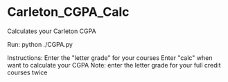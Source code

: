 # Carleton_CGPA_Calc
Calculates your Carleton CGPA

Run: python ./CGPA.py

Instructions:
  Enter the "letter grade" for your courses
  Enter "calc" when want to calculate your CGPA
  Note: enter the letter grade for your full credit courses twice

